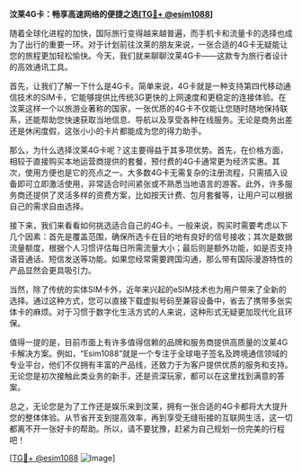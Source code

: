 **汶莱4G卡：畅享高速网络的便捷之选[[TG💪+ @esim1088](https://t.me/s/esim1088)]**

随着全球化进程的加快，国际旅行变得越来越普遍，而手机卡和流量卡的选择也成为了出行的重要一环。对于计划前往汶莱的朋友来说，一张合适的4G卡无疑能让您的旅程更加轻松愉快。今天，我们就来聊聊汶莱4G卡——这款专为旅行者设计的高效通讯工具。

首先，让我们了解一下什么是4G卡。简单来说，4G卡就是一种支持第四代移动通信技术的SIM卡，它能够提供比传统3G更快的上网速度和更稳定的连接体验。在汶莱这样一个以旅游业著称的国家，一张优质的4G卡不仅能让您随时随地保持联系，还能帮助您快速获取当地信息、导航以及享受各种在线服务。无论是商务出差还是休闲度假，这张小小的卡片都能成为您的得力助手。

那么，为什么选择汶莱4G卡呢？这主要得益于其多项优势。首先，在价格方面，相较于直接购买本地运营商提供的套餐，预付费的4G卡通常更为经济实惠。其次，使用方便也是它的亮点之一。大多数4G卡无需复杂的注册流程，只需插入设备即可立即激活使用，非常适合时间紧张或不熟悉当地语言的游客。此外，许多服务商还提供了灵活多样的资费方案，比如按天计费、包月套餐等，让用户可以根据自己的需求自由选择。

接下来，我们来看看如何挑选适合自己的4G卡。一般来说，购买时需要考虑以下几个因素：首先是覆盖范围，确保所选卡在目的地有良好的信号接收；其次是数据流量额度，根据个人习惯评估每日所需流量大小；最后则是额外功能，如是否支持语音通话、短信发送等功能。如果您经常需要跨国沟通，那么带有国际漫游特性的产品显然会更具吸引力。

当然，除了传统的实体SIM卡外，近年来兴起的eSIM技术也为用户带来了全新的选择。通过这种方式，您可以直接下载虚拟号码至兼容设备中，省去了携带多张实体卡的麻烦。对于习惯于数字化生活方式的人来说，这种形式无疑更加现代化且环保。

值得一提的是，目前市面上有许多值得信赖的品牌和服务商提供高质量的汶莱4G卡解决方案。例如，“Esim1088”就是一个专注于全球电子签名及跨境通信领域的专业平台，他们不仅拥有丰富的产品线，还致力于为客户提供优质的服务和支持。无论您是初次接触此类业务的新手，还是资深玩家，都可以在这里找到满意的答案。

总之，无论您是为了工作还是娱乐来到汶莱，拥有一张合适的4G卡都将大大提升您的整体体验。从节省开支到提高效率，再到享受无缝衔接的互联网生活，这一切都离不开一张好卡的帮助。所以，请不要犹豫，赶紧为自己规划一份完美的行程吧！

[[TG💪+ @esim1088](https://t.me/s/esim1088) ![Image](https://i.postimg.cc/4NQfJmqS/Snipaste-2025-05-13-00-14-12.png)]